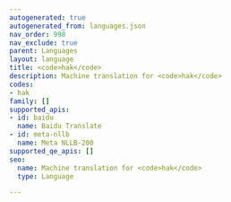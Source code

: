 ```yaml
---
autogenerated: true
autogenerated_from: languages.json
nav_order: 998
nav_exclude: true
parent: Languages
layout: language
title: <code>hak</code>
description: Machine translation for <code>hak</code>
codes:
- hak
family: []
supported_apis:
- id: baidu
  name: Baidu Translate
- id: meta-nllb
  name: Meta NLLB-200
supported_qe_apis: []
seo:
  name: Machine translation for <code>hak</code>
  type: Language

---
```


